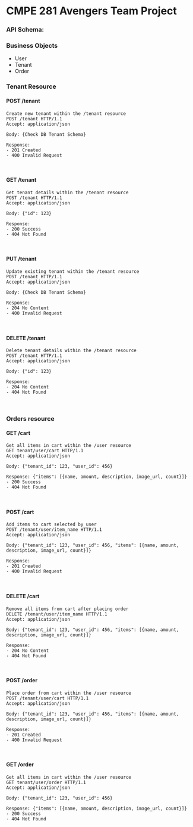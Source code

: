 # CMPE 281 Avengers Team Project


### API Schema: 

### Business Objects
- User
- Tenant
- Order


### Tenant Resource 

#### POST /tenant  
    Create new tenant within the /tenant resource  
    POST /tenant HTTP/1.1  
    Accept: application/json

    Body: {Check DB Tenant Schema}

    Response:
    - 201 Created
    - 400 Invalid Request
</br>

####     GET /tenant  
    Get tenant details within the /tenant resource  
    POST /tenant HTTP/1.1  
    Accept: application/json

    Body: {"id": 123}

    Response:
    - 200 Success
    - 404 Not Found
</br>

####     PUT /tenant  
    Update existing tenant within the /tenant resource  
    POST /tenant HTTP/1.1  
    Accept: application/json

    Body: {Check DB Tenant Schema}

    Response:
    - 204 No Content
    - 400 Invalid Request

</br>

####     DELETE /tenant  
    Delete tenant details within the /tenant resource  
    POST /tenant HTTP/1.1  
    Accept: application/json

    Body: {"id": 123}

    Response:
    - 204 No Content
    - 404 Not Found

</br>

### Orders resource

####    GET /cart
    Get all items in cart within the /user resource
    GET tenant/user/cart HTTP/1.1
    Accept: application/json
    
    Body: {"tenant_id": 123, "user_id": 456}
    
    Response: {"items": [{name, amount, description, image_url, count}]}
    - 200 Success
    - 404 Not Found
    
</br>

####    POST /cart
    Add items to cart selected by user
    POST /tenant/user/item_name HTTP/1.1
    Accept: application/json
    
    Body: {"tenant_id": 123, "user_id": 456, "items": [{name, amount, description, image_url, count}]}
    
    Response:
    - 201 Created
    - 400 Invalid Request

</br>

####    DELETE /cart
    Remove all items from cart after placing order
    DELETE /tenant/user/item_name HTTP/1.1
    Accept: application/json
    
    Body: {"tenant_id": 123, "user_id": 456, "items": [{name, amount, description, image_url, count}]}
    
    Response:
    - 204 No Content
    - 404 Not Found

</br>

####    POST /order
    Place order from cart within the /user resource
    POST /tenant/user/cart HTTP/1.1
    Accept: application/json
    
    Body: {"tenant_id": 123, "user_id": 456, "items": [{name, amount, description, image_url, count}]}
    
    Response:
    - 201 Created
    - 400 Invalid Request
    
</br>


####    GET /order
    Get all items in cart within the /user resource
    GET tenant/user/order HTTP/1.1
    Accept: application/json
    
    Body: {"tenant_id": 123, "user_id": 456}
    
    Response: {"items": [{name, amount, description, image_url, count}]}
    - 200 Success
    - 404 Not Found
    
</br>
